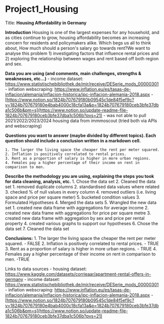 # Project1_Housing
Title: **Housing Affordability in Germany**

**Introduction**
Housing is one of the largest expenses for any household, and as cities continue to grow, housing affordability becomes an increasing concern for residents and policymakers alike. Which begs us all to think about, How much should a person's salary go towards rent?We want to analyse this problem 1) investigating factors that influence rental prices and 2) exploring the relationship between wages and rent based off both region and sex.

**Data you are using (and comments, main challenges, strengths & weaknesses, etc…)**
    - income dataset: https://www.statistischebibliothek.de/mir/receive/DESerie_mods_00000301
    - inflation webscraping: https://www.inflation.eu/es/tasas-de-inflacion/alemania/inflacion-historica/ipc-inflacion-alemania-2018.aspx
    - [https://www.notion.so/1824b707679180b09545c1de84f5ef9c?v=1824b707679180e4bab4000c18cfa13a&p=1824b707679180ceb3bfe37dba1c506b&pm=s](https://www.notion.so/update-readme-file-1824b707679180ceb3bfe37dba1c506b?pvs=21)
    - was not able to pull 2021/2022/2023/2024 housing data from immmoscout (tried both via APIs and webscraping)

**Questions you want to answer (maybe divided by different topics). Each question should include a conclusion written in a markdown cell.**

    1. The larger the living space the cheaper the rent per meter squared.
    2. Inflation is positively correlated to rental prices.
    3. Rent as a proportion of salary is higher in more urban regions.
    4. Females pay a higher percentage of their income on rent in comparison to men.

**Describe the methodology you are using, explaining the steps you took for data cleaning, analysis, etc.**
    1. Chose the data set
    2. Cleaned the data set
        1. removed duplicate columns
        2. standardised data values where related
        3. checked % of null values in every column
        4. removed outliers (i.e. living space and price per square meter)
        5. bucketed condition values
    3. Formulated Hypotheses
    4. Merged the data sets
    5. Wrangled the new data set
        1. created new data frame with aggregations for average income 
        2. created new data frame with aggregations for price per square metre
        3. created new data frame with aggregation by sex and price per rental property
        4. created various graphs to support our hypotheses
    6. Chose the data set
    7. Cleaned the data set

**Conclusions:**
    1. The larger the living space the cheaper the rent per meter squared. - FALSE
    2. Inflation is positively correlated to rental prices. - TRUE
    3. Rent as a proportion of salary is higher in more urban regions. - TRUE
    4. Females pay a higher percentage of their income on rent in comparison to men. -TRUE

Links to data sources
    - housing dataset: https://www.kaggle.com/datasets/corrieaar/apartment-rental-offers-in-germany
    - income dataset: https://www.statistischebibliothek.de/mir/receive/DESerie_mods_00000301
    - inflation webscraping: https://www.inflation.eu/es/tasas-de-inflacion/alemania/inflacion-historica/ipc-inflacion-alemania-2018.aspx
    - [https://www.notion.so/1824b707679180b09545c1de84f5ef9c?v=1824b707679180e4bab4000c18cfa13a&p=1824b707679180ceb3bfe37dba1c506b&pm=s](https://www.notion.so/update-readme-file-1824b707679180ceb3bfe37dba1c506b?pvs=21)
